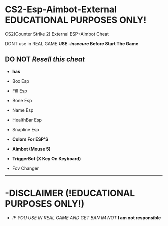 # CS2-Esp-Aimbot-External EDUCATIONAL PURPOSES ONLY!
CS2(Counter Strike 2) External ESP+Aimbot Cheat

DONT use in REAL GAME
**USE *-insecure* Before Start The Game**

**DO NOT** *Resell this cheat*
-----------------------------------------
 - **has**                             
 - Box Esp                             
 - Fill Esp                            
 - Bone Esp                            
 - Name Esp                            
 - HealthBar Esp                       
 - Snapline Esp                        
 - **Colors For ESP'S**                
                                       
 - **Aimbot (Mouse 5)**                
 - **TriggerBot (X Key On Keyboard)**  
 - Fov Changer                         
-----------------------------------------

# -DISCLAIMER (!EDUCATIONAL PURPOSES ONLY!)
- *IF YOU USE IN REAL GAME AND GET BAN IM NOT* **I am not responsible**
